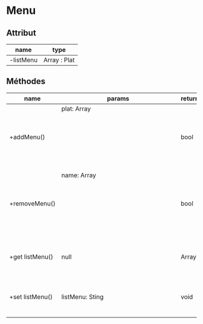 # Menu

## Attribut

| name | type
| --- | ---
| -listMenu | Array : Plat

## Méthodes

| name | params | return | usage
| --- | --- | --- | ---
+addMenu()| plat: Array<Object>| bool | make a menu with plats
+removeMenu()|name: Array<Object>| bool | remove a plat in a menu
+get listMenu()| null | Array<Plat>| get the list of the plats of a menu
+set listMenu()| listMenu: Sting| void | set the list of the plats of a menu
